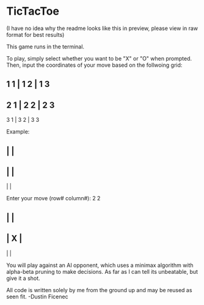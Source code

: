 # TicTacToe


(I have no idea why the readme looks like this in preview, please view in raw format for best results)

This game runs in the terminal.

To play, simply select whether you want to be "X" or "O" when prompted. 
Then, input the coordinates of your move based on the follwoing grid:

1 1 | 1 2 | 1 3
---------------
2 1 | 2 2 | 2 3
---------------
3 1 | 3 2 | 3 3


Example:

   |   |   
-----------
   |   |   
-----------
   |   |   

Enter your move (row# column#): 2 2

   |   |   
-----------
   | X |   
-----------
   |   |   



You will play against an AI opponent, which uses a minimax algorithm with alpha-beta pruning to make decisions.
As far as I can tell its unbeatable, but give it a shot.

All code is written solely by me from the ground up and may be reused as seen fit.
-Dustin Ficenec
